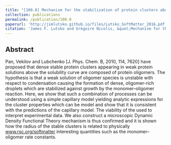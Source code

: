```yaml
---
title: "[100.0] Mechanism for the stabilization of protein clusters above the solubility curve"
collection: publications
permalink: /publication/100.0
paperurl: 'http://jimlutsko.github.io/files/Lutsko_SoftMatter_2016.pdf'
citation: 'James F. Lutsko and Grégoire Nicolis, &quot;Mechanism for the stabilization of protein clusters above the solubility curve&quot;, <i>Soft Matter</i>, <strong>12</strong>, 93 (2016)'
---
```

Abstract
---
Pan, Vekilov and Lubchenko [J. Phys. Chem. B, 2010, 114, 7620] have proposed that dense stable protein clusters appearing in weak protein solutions above the solubility curve are composed of protein oligomers. The hypothesis is that a weak solution of oligomer species is unstable with respect to condensation causing the formation of dense, oligomer-rich droplets which are stabilized against growth by the monomer–oligomer reaction. Here, we show that such a combination of processes can be understood using a simple capillary model yielding analytic expressions for the cluster properties which can be model and show that it is consistent with the predictions of the capillary model. The viability of the used to interpret experimental data. We also construct a microscopic Dynamic Density Functional Theory mechanism is thus confirmed and it is shown how the radius of the stable clusters is related to physically www.rsc.org/softmatter interesting quantities such as the monomer–oligomer rate constants.
